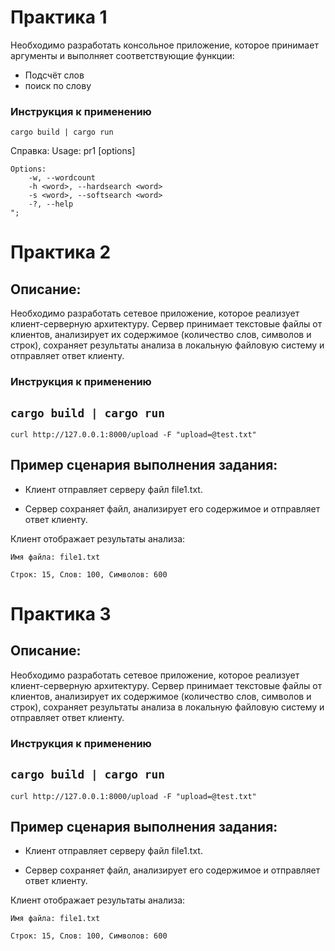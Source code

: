 # Практика 1

Необходимо разработать консольное приложение, которое принимает аргументы и выполняет соответствующие функции:
- Подсчёт слов
- поиск по слову 

### Инструкция к применению
`cargo build | cargo run`

Справка:
    Usage: pr1 [options] <path>

    Options:
        -w, --wordcount
        -h <word>, --hardsearch <word>
        -s <word>, --softsearch <word>
        -?, --help
    ";

# Практика 2
## Описание:


Необходимо разработать сетевое приложение, которое реализует клиент-серверную архитектуру. Сервер принимает текстовые файлы от клиентов, анализирует их содержимое (количество слов, символов и строк), сохраняет результаты анализа в локальную файловую систему и отправляет ответ клиенту.


### Инструкция к применению
`cargo build | cargo run`
------------
`curl http://127.0.0.1:8000/upload -F "upload=@test.txt"`

## Пример сценария выполнения задания:

- Клиент отправляет серверу файл file1.txt.

- Сервер сохраняет файл, анализирует его содержимое и отправляет ответ клиенту.

Клиент отображает результаты анализа:

	Имя файла: file1.txt

	Строк: 15, Слов: 100, Символов: 600

# Практика 3
## Описание:


Необходимо разработать сетевое приложение, которое реализует клиент-серверную архитектуру. Сервер принимает текстовые файлы от клиентов, анализирует их содержимое (количество слов, символов и строк), сохраняет результаты анализа в локальную файловую систему и отправляет ответ клиенту.


### Инструкция к применению
`cargo build | cargo run`
------------
`curl http://127.0.0.1:8000/upload -F "upload=@test.txt"`

## Пример сценария выполнения задания:

- Клиент отправляет серверу файл file1.txt.

- Сервер сохраняет файл, анализирует его содержимое и отправляет ответ клиенту.

Клиент отображает результаты анализа:

	Имя файла: file1.txt

	Строк: 15, Слов: 100, Символов: 600

